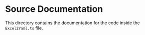 # Source Documentation

This directory contains the documentation for the code inside the `Excel2Yaml.ts` file.
